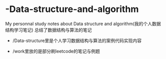 # -Data-structure-and-algorithm
My personnal study notes about Data structure and algorithm(我的个人数据结构学习笔记)
总结了数据结构与算法的笔记 

- /Data-structure里是个人学习数据结构与算法的案例代码实现内容

- /work里放的是部分刷leetcode的笔记与例题

